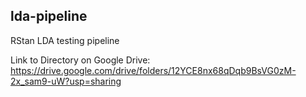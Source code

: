 ## lda-pipeline
RStan LDA testing pipeline

Link to Directory on Google Drive: https://drive.google.com/drive/folders/12YCE8nx68qDqb9BsVG0zM-2x_sam9-uW?usp=sharing
